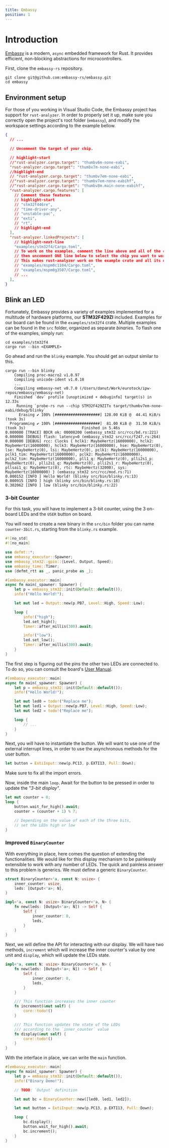 ```yaml
---
title: Embassy
position: 1
---
```


# Introduction

[Embassy](https://github.com/embassy-rs/embassy) is a modern, `async` embedded framework for Rust. It provides efficient, non-blocking abstractions for microcontrollers.

First, clone the `embassy-rs` repository.

```shell
git clone git@github.com:embassy-rs/embassy.git
cd embassy
```

## Environment setup

For those of you working in Visual Studio Code, the Embassy project has support for `rust-analyzer`. In order to properly set it up, make sure you correctly open the project's root folder (`embassy`), and modify the workspace settings according to the example bellow.

```json title=".vscode/settings.json"
{
  // ...

  // Uncomment the target of your chip.

  // highlight-start
  //"rust-analyzer.cargo.target": "thumbv6m-none-eabi",
  "rust-analyzer.cargo.target": "thumbv7m-none-eabi",
  //highlight-end
  // "rust-analyzer.cargo.target": "thumbv7em-none-eabi",
  //"rust-analyzer.cargo.target": "thumbv7em-none-eabihf",
  //"rust-analyzer.cargo.target": "thumbv8m.main-none-eabihf",
  "rust-analyzer.cargo.features": [
    // Comment these features
    // highlight-start
    // "stm32f446re",
    // "time-driver-any",
    // "unstable-pac",
    // "exti",
    // "rt",
    // highlight-end
  ],
  "rust-analyzer.linkedProjects": [
    // highlight-next-line
    "examples/stm32f4/Cargo.toml",
    // To work on the examples, comment the line above and all of the cargo.features lines,
    // then uncomment ONE line below to select the chip you want to work on.
    // This makes rust-analyzer work on the example crate and all its dependencies.
    // "examples/mspm0c1104/Cargo.toml",
    // "examples/mspm0g3507/Cargo.toml",
    // ...
  ],
}

```

## Blink an LED

Fortunately, Embassy provides a variety of examples implemented for a multitude of hardware platforms, our **STM32F429ZI** included. Examples for our board can be found in the `examples/stm32f4` crate. Multiple examples can be found in the `src` folder, organized as separate *binaries*. To flash one of the examples, simply run:

```shell
cd examples/stm32f4
cargo run --bin <EXAMPLE>
```

Go ahead and run the `blinky` example. You should get an output similar to this.

```shell
cargo run --bin blinky
    Compiling proc-macro2 v1.0.97
    Compiling unicode-ident v1.0.18
    ...
    Compiling embassy-net v0.7.0 (/Users/danut/Work/eurotock/ipw-repos/embassy/embassy-net)
    Finished `dev` profile [unoptimized + debuginfo] target(s) in 12.33s
     Running `probe-rs run --chip STM32F429ZITx target/thumbv7em-none-eabi/debug/blinky`
      Erasing ✔ 100% [####################] 128.00 KiB @  44.41 KiB/s (took 3s)
  Programming ✔ 100% [####################]  81.00 KiB @  31.50 KiB/s (took 3s)                         Finished in 5.46s
0.000000 [TRACE] BDCR ok: 00008200 (embassy_stm32 src/rcc/bd.rs:221)
0.000000 [DEBUG] flash: latency=0 (embassy_stm32 src/rcc/f247.rs:264)
0.000000 [DEBUG] rcc: Clocks { hclk1: MaybeHertz(16000000), hclk2: MaybeHertz(16000000), hclk3: MaybeHertz(16000000), hse: MaybeHertz(0), lse: MaybeHertz(0), lsi: MaybeHertz(0), pclk1: MaybeHertz(16000000), pclk1_tim: MaybeHertz(16000000), pclk2: MaybeHertz(16000000), pclk2_tim: MaybeHertz(16000000), pll1_q: MaybeHertz(0), plli2s1_p: MaybeHertz(0), plli2s1_q: MaybeHertz(0), plli2s1_r: MaybeHertz(0), pllsai1_q: MaybeHertz(0), rtc: MaybeHertz(32000), sys: MaybeHertz(16000000) } (embassy_stm32 src/rcc/mod.rs:71)
0.000152 [INFO ] Hello World! (blinky src/bin/blinky.rs:13)
0.000915 [INFO ] high (blinky src/bin/blinky.rs:18)
0.302062 [INFO ] low (blinky src/bin/blinky.rs:22)
```

### 3-bit Counter

For this task, you will have to implement a 3-bit counter, using the 3 on-board LEDs and the `USER` button on board.

You will need to create a new binary in the `src/bin` folder you can name `counter-3bit.rs`, starting from the `blinky.rs` example.

```rust title="src/bin/counter-3bit.rs.rs"
#![no_std]
#![no_main]

use defmt::*;
use embassy_executor::Spawner;
use embassy_stm32::gpio::{Level, Output, Speed};
use embassy_time::Timer;
use {defmt_rtt as _, panic_probe as _};

#[embassy_executor::main]
async fn main(_spawner: Spawner) {
    let p = embassy_stm32::init(Default::default());
    info!("Hello World!");

    let mut led = Output::new(p.PB7, Level::High, Speed::Low);

    loop {
        info!("high");
        led.set_high();
        Timer::after_millis(300).await;

        info!("low");
        led.set_low();
        Timer::after_millis(300).await;
    }
}
```

The first step is figuring out the pins the other two LEDs are connected to. To do so, you can consult the board's [User Manual](https://www.st.com/resource/en/user_manual/um1974-stm32-nucleo144-boards-mb1137-stmicroelectronics.pdf).

```rust title="src/bin/counter-3bit.rs.rs"
#[embassy_executor::main]
async fn main(_spawner: Spawner) {
    let p = embassy_stm32::init(Default::default());
    info!("Hello World!");

    let mut led0 = todo!("Replace me");
    let mut led1 = Output::new(p.PB7, Level::High, Speed::Low);
    let mut led2 = todo!("Replace me");

    loop {
        // ...
    }
}
```

Next, you will have to instantiate the button. We will want to use one of the external interrupt lines, in order to use the asynchronous methods for the user button.

```rust
let button = ExtiInput::new(p.PC13, p.EXTI13, Pull::Down);
```

Make sure to fix all the import errors.

Now, inside the main `loop`. Await for the button to be pressed in order to update the *"3-bit display"*.

```rust title="src/bin/counter-3bit.rs.rs"
let mut counter = 0;
loop {
    button.wait_for_high().await;
    counter = (counter + 1) % 7;

    // Depending on the value of each of the three bits,
    // set the LEDs high or low
}
```

### Improved `BinaryCounter`

With everything in place, here comes the question of extending the functionalities. We would like for this display mechanism to be painlessly extensible to work with any number of LEDs. The quick and painless answer to this problem is generics. We must define a generic `BinaryCounter`.

```rust title="src/bin/binary-counter.rs"
struct BinaryCounter<'a, const N: usize> {
    inner_counter: usize,
    leds: [Output<'a>; N],
}

impl<'a, const N: usize> BinaryCounter<'a, N> {
    fn new(leds: [Output<'a>; N]) -> Self {
        Self {
            inner_counter: 0,
            leds,
        }
    }
}
```

Next, we will define the API for interacting with our display. We will have two methods, `increment` which will increase the inner counter's value by one unit and `display`, which will update the LEDs state.

```rust title="src/bin/binary-counter.rs"
impl<'a, const N: usize> BinaryCounter<'a, N> {
    fn new(leds: [Output<'a>; N]) -> Self {
        Self {
            inner_counter: 0,
            leds,
        }
    }

    /// This function increases the inner counter
    fn increment(&mut self) {
        core::todo!()
    }

    /// This function updates the state of the LEDs
    /// according to the `inner_counter` value
    fn display(&mut self) {
        core::todo!()
    }
}
```

With the interface in place, we can write the `main` function.

```rust title="src/bin/binary-counter.rs"
#[embassy_executor::main]
async fn main(_spawner: Spawner) {
    let p = embassy_stm32::init(Default::default());
    info!("Binary Demo!");

    // TODO: `Output` definition

    let mut bc = BinaryCounter::new([led0, led1, led2]);

    let mut button = ExtiInput::new(p.PC13, p.EXTI13, Pull::Down);

    loop {
        bc.display();
        button.wait_for_high().await;
        bc.increment();
    }
}
```
